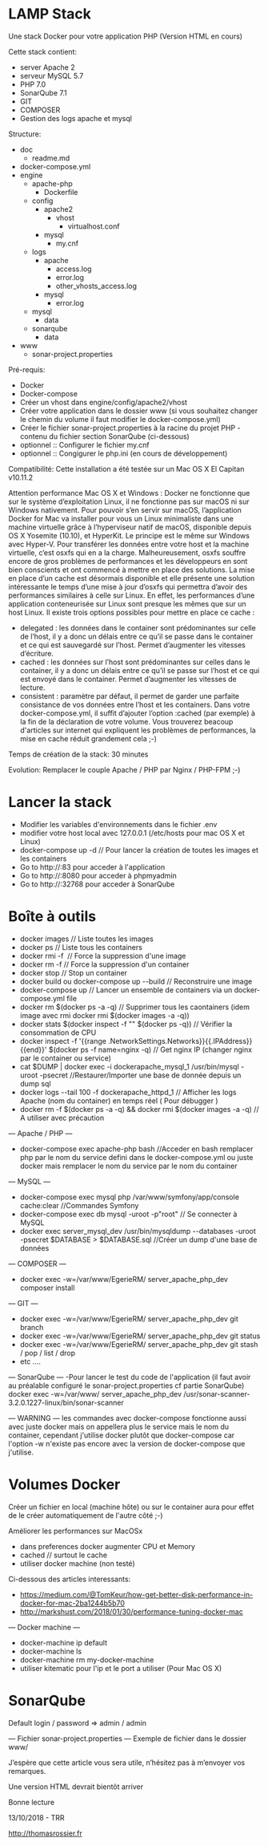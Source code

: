 # LAMP Stack

Une stack Docker pour votre application PHP (Version HTML en cours)

Cette stack contient:
- server Apache 2
- serveur MySQL 5.7
- PHP 7.0
- SonarQube 7.1
- GIT
- COMPOSER 
- Gestion des logs apache et mysql

Structure:
- doc
    - readme.md
- docker-compose.yml
- engine
    - apache-php
        - Dockerfile
    - config
        - apache2
            - vhost
                - virtualhost.conf
        - mysql
            - my.cnf
    - logs
        - apache
            - access.log
            - error.log
            - other_vhosts_access.log
        - mysql
            - error.log
    - mysql
        - data
    - sonarqube
        - data
- www
    - sonar-project.properties

Pré-requis:
- Docker
- Docker-compose 
- Créer un vhost dans engine/config/apache2/vhost
- Créer votre application dans le dossier www (si vous souhaitez changer le chemin du volume il faut modifier le docker-compose.yml)
- Créer le fichier sonar-project.properties à la racine du projet PHP - contenu du fichier section SonarQube (ci-dessous)
- optionnel :: Configurer le fichier my.cnf
- optionnel :: Congigurer le php.ini (en cours de développement)

Compatibilité:
Cette installation a été testée sur un Mac OS X El Capitan v10.11.2

Attention performance Mac OS X et Windows :
Docker ne fonctionne que sur le système d’exploitation Linux, il ne fonctionne pas sur macOS ni sur Windows nativement. 
Pour pouvoir s’en servir sur macOS, l’application Docker for Mac va installer pour vous un Linux minimaliste dans une machine virtuelle grâce à l’hyperviseur natif de macOS, disponible depuis OS X Yosemite (10.10), et HyperKit. 
Le principe est le même sur Windows avec Hyper-V.
Pour transférer les données entre votre host et la machine virtuelle, c’est osxfs qui en a la charge. 
Malheureusement, osxfs souffre encore de gros problèmes de performances et les développeurs en sont bien conscients et ont commencé à mettre en place des solutions.
La mise en place d’un cache est désormais disponible et elle présente une solution intéressante le temps d’une mise à jour d’osxfs qui permettra d’avoir des performances similaires à celle sur Linux. En effet, les performances d’une application conteneurisée sur Linux sont presque les mêmes que sur un host Linux.
Il existe trois options possibles pour mettre en place ce cache :
- delegated : les données dans le container sont prédominantes sur celle de l’host, il y a donc un délais entre ce qu’il se passe dans le container et ce qui est sauvegardé sur l’host. Permet d’augmenter les vitesses d’écriture.
- cached : les données sur l’host sont prédominantes sur celles dans le container, il y a donc un délais entre ce qu’il se passe sur l’host et ce qui est envoyé dans le container. Permet d’augmenter les vitesses de lecture.
- consistent : paramètre par défaut, il permet de garder une parfaite consistance de vos données entre l’host et les containers.
Dans votre docker-compose.yml, il suffit d’ajouter l’option :cached (par exemple) à la fin de la déclaration de votre volume.
Vous trouverez beacoup d'articles sur internet qui expliquent les problèmes de performances, la mise en cache réduit grandement cela ;-)

Temps de création de la stack: 30 minutes

Evolution:
Remplacer le couple Apache / PHP par Nginx / PHP-FPM ;-)

# Lancer la stack
- Modifier les variables d'environnements dans le fichier .env
- modifier votre host local avec 127.0.0.1  <nomdedomaine> (/etc/hosts pour mac OS X et Linux)
- docker-compose up -d // Pour lancer la création de toutes les images et les containers
- Go to http://<nomdedomaine>:83 pour acceder à l'application
- Go to http://<nomdedomaine>:8080 pour acceder à phpmyadmin
- Go to http://<nomdedomaine>:32768 pour acceder à SonarQube

# Boîte à outils
- docker images // Liste toutes les images
- docker ps // Liste tous les containers
- docker rmi -f <image> // Force la suppression d'une image
- docker rm -f <container> // Force la suppression d'un container
- docker stop <container> // Stop un container
- docker build ou docker-compose up --build // Reconstruire une image
- docker-compose up // Lancer un ensemble de containers via un docker-compose.yml file
- docker rm $(docker ps -a -q) // Supprimer tous les caontainers (idem image avec rmi docker rmi $(docker images -a -q))
- docker stats $(docker inspect -f "" $(docker ps -q)) // Vérifier la consommation de CPU
- docker inspect -f '{{range .NetworkSettings.Networks}}{{.IPAddress}}{{end}}' $(docker ps -f name=nginx -q) // Get nginx IP (changer nginx par le container ou service)
- cat $DUMP | docker exec -i dockerapache_mysql_1 /usr/bin/mysql -uroot -psecret //Restaurer/Importer une base de donnée depuis un dump sql
- docker logs --tail 100 -f dockerapache_httpd_1 // Afficher les logs Apache (nom du container) en temps réel ( Pour débugger )
- docker rm -f $(docker ps -a -q) && docker rmi $(docker images -a -q) // A utiliser avec précaution

— Apache / PHP —
- docker-compose exec apache-php bash //Acceder en bash remplacer php par le nom du service defini dans le docker-compose.yml ou juste docker mais remplacer le nom du service par le nom du container

— MySQL —
- docker-compose exec mysql php /var/www/symfony/app/console cache:clear //Commandes Symfony
- docker-compose exec db mysql -uroot -p"root" // Se connecter à MySQL
- docker exec server_mysql_dev /usr/bin/mysqldump --databases -uroot -psecret $DATABASE > $DATABASE.sql //Créer un dump d'une base de données

— COMPOSER —
- docker exec -w=/var/www/EgerieRM/ server_apache_php_dev composer install

— GIT —
- docker exec -w=/var/www/EgerieRM/ server_apache_php_dev git branch
- docker exec -w=/var/www/EgerieRM/ server_apache_php_dev git status
- docker exec -w=/var/www/EgerieRM/ server_apache_php_dev git stash / pop / list / drop
- etc ....

— SonarQube —
-Pour lancer le test du code de l'application (il faut avoir au préalable configuré le sonar-project.properties cf partie SonarQube)
docker exec -w=/var/www/ server_apache_php_dev /usr/sonar-scanner-3.2.0.1227-linux/bin/sonar-scanner

— WARNING —
les commandes avec docker-compose fonctionne aussi avec juste docker mais on appellera plus le service mais le nom du container, cependant j'utilise docker plutôt que docker-compose car l'option -w n'existe pas encore avec la version de docker-compose que j'utilise.

# Volumes Docker
Créer un fichier en local (machine hôte) ou sur le container aura pour effet de le créer automatiquement de l'autre côté ;-)

Améliorer les performances sur MacOSx
- dans preferences docker augmenter CPU et Memory
- cached // surtout le cache
- utiliser docker machine (non testé)

Ci-dessous des articles interessants:
- https://medium.com/@TomKeur/how-get-better-disk-performance-in-docker-for-mac-2ba1244b5b70
- http://markshust.com/2018/01/30/performance-tuning-docker-mac

— Docker machine —
- docker-machine ip default
- docker-machine ls
- docker-machine rm my-docker-machine
- utiliser kitematic pour l'ip et le port a utiliser (Pour Mac OS X)

# SonarQube

Default login / password => admin / admin

— Fichier sonar-project.properties —
Exemple de fichier dans le dossier www/

J’espère que cette article vous sera utile, n’hésitez pas à m’envoyer vos remarques.

Une version HTML devrait bientôt arriver

Bonne lecture

13/10/2018 - TRR

<a href="http://thomasrossier.fr/">http://thomasrossier.fr</a>
